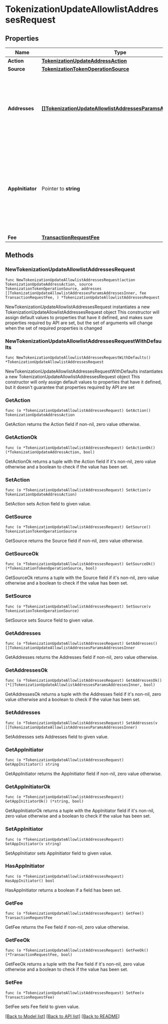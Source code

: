 # TokenizationUpdateAllowlistAddressesRequest

## Properties

Name | Type | Description | Notes
------------ | ------------- | ------------- | -------------
**Action** | [**TokenizationUpdateAddressAction**](TokenizationUpdateAddressAction.md) |  | 
**Source** | [**TokenizationTokenOperationSource**](TokenizationTokenOperationSource.md) |  | 
**Addresses** | [**[]TokenizationUpdateAllowlistAddressesParamsAddressesInner**](TokenizationUpdateAllowlistAddressesParamsAddressesInner.md) | A list of addresses to manage. For &#39;add&#39; operations, notes can be provided. For &#39;remove&#39; operations, notes are ignored. | 
**AppInitiator** | Pointer to **string** | The initiator of the tokenization activity. If you do not specify this property, the WaaS service will automatically designate the API key as the initiator. | [optional] 
**Fee** | [**TransactionRequestFee**](TransactionRequestFee.md) |  | 

## Methods

### NewTokenizationUpdateAllowlistAddressesRequest

`func NewTokenizationUpdateAllowlistAddressesRequest(action TokenizationUpdateAddressAction, source TokenizationTokenOperationSource, addresses []TokenizationUpdateAllowlistAddressesParamsAddressesInner, fee TransactionRequestFee, ) *TokenizationUpdateAllowlistAddressesRequest`

NewTokenizationUpdateAllowlistAddressesRequest instantiates a new TokenizationUpdateAllowlistAddressesRequest object
This constructor will assign default values to properties that have it defined,
and makes sure properties required by API are set, but the set of arguments
will change when the set of required properties is changed

### NewTokenizationUpdateAllowlistAddressesRequestWithDefaults

`func NewTokenizationUpdateAllowlistAddressesRequestWithDefaults() *TokenizationUpdateAllowlistAddressesRequest`

NewTokenizationUpdateAllowlistAddressesRequestWithDefaults instantiates a new TokenizationUpdateAllowlistAddressesRequest object
This constructor will only assign default values to properties that have it defined,
but it doesn't guarantee that properties required by API are set

### GetAction

`func (o *TokenizationUpdateAllowlistAddressesRequest) GetAction() TokenizationUpdateAddressAction`

GetAction returns the Action field if non-nil, zero value otherwise.

### GetActionOk

`func (o *TokenizationUpdateAllowlistAddressesRequest) GetActionOk() (*TokenizationUpdateAddressAction, bool)`

GetActionOk returns a tuple with the Action field if it's non-nil, zero value otherwise
and a boolean to check if the value has been set.

### SetAction

`func (o *TokenizationUpdateAllowlistAddressesRequest) SetAction(v TokenizationUpdateAddressAction)`

SetAction sets Action field to given value.


### GetSource

`func (o *TokenizationUpdateAllowlistAddressesRequest) GetSource() TokenizationTokenOperationSource`

GetSource returns the Source field if non-nil, zero value otherwise.

### GetSourceOk

`func (o *TokenizationUpdateAllowlistAddressesRequest) GetSourceOk() (*TokenizationTokenOperationSource, bool)`

GetSourceOk returns a tuple with the Source field if it's non-nil, zero value otherwise
and a boolean to check if the value has been set.

### SetSource

`func (o *TokenizationUpdateAllowlistAddressesRequest) SetSource(v TokenizationTokenOperationSource)`

SetSource sets Source field to given value.


### GetAddresses

`func (o *TokenizationUpdateAllowlistAddressesRequest) GetAddresses() []TokenizationUpdateAllowlistAddressesParamsAddressesInner`

GetAddresses returns the Addresses field if non-nil, zero value otherwise.

### GetAddressesOk

`func (o *TokenizationUpdateAllowlistAddressesRequest) GetAddressesOk() (*[]TokenizationUpdateAllowlistAddressesParamsAddressesInner, bool)`

GetAddressesOk returns a tuple with the Addresses field if it's non-nil, zero value otherwise
and a boolean to check if the value has been set.

### SetAddresses

`func (o *TokenizationUpdateAllowlistAddressesRequest) SetAddresses(v []TokenizationUpdateAllowlistAddressesParamsAddressesInner)`

SetAddresses sets Addresses field to given value.


### GetAppInitiator

`func (o *TokenizationUpdateAllowlistAddressesRequest) GetAppInitiator() string`

GetAppInitiator returns the AppInitiator field if non-nil, zero value otherwise.

### GetAppInitiatorOk

`func (o *TokenizationUpdateAllowlistAddressesRequest) GetAppInitiatorOk() (*string, bool)`

GetAppInitiatorOk returns a tuple with the AppInitiator field if it's non-nil, zero value otherwise
and a boolean to check if the value has been set.

### SetAppInitiator

`func (o *TokenizationUpdateAllowlistAddressesRequest) SetAppInitiator(v string)`

SetAppInitiator sets AppInitiator field to given value.

### HasAppInitiator

`func (o *TokenizationUpdateAllowlistAddressesRequest) HasAppInitiator() bool`

HasAppInitiator returns a boolean if a field has been set.

### GetFee

`func (o *TokenizationUpdateAllowlistAddressesRequest) GetFee() TransactionRequestFee`

GetFee returns the Fee field if non-nil, zero value otherwise.

### GetFeeOk

`func (o *TokenizationUpdateAllowlistAddressesRequest) GetFeeOk() (*TransactionRequestFee, bool)`

GetFeeOk returns a tuple with the Fee field if it's non-nil, zero value otherwise
and a boolean to check if the value has been set.

### SetFee

`func (o *TokenizationUpdateAllowlistAddressesRequest) SetFee(v TransactionRequestFee)`

SetFee sets Fee field to given value.



[[Back to Model list]](../README.md#documentation-for-models) [[Back to API list]](../README.md#documentation-for-api-endpoints) [[Back to README]](../README.md)


